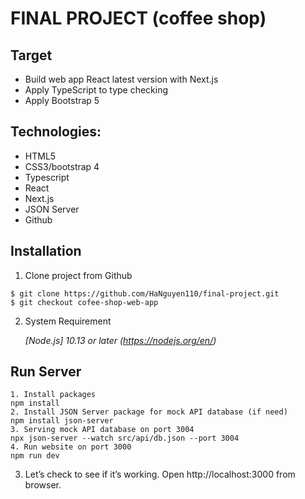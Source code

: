 <!-- This is a [Next.js](https://nextjs.org/) project bootstrapped with [`create-next-app`](https://github.com/vercel/next.js/tree/canary/packages/create-next-app).

## Getting Started

First, run the development server:

```bash
npm run dev
# or
yarn dev
```

Open [http://localhost:3000](http://localhost:3000) with your browser to see the result.

You can start editing the page by modifying `pages/index.js`. The page auto-updates as you edit the file.

[API routes](https://nextjs.org/docs/api-routes/introduction) can be accessed on [http://localhost:3000/api/hello](http://localhost:3000/api/hello). This endpoint can be edited in `pages/api/hello.js`.

The `pages/api` directory is mapped to `/api/*`. Files in this directory are treated as [API routes](https://nextjs.org/docs/api-routes/introduction) instead of React pages.

## Learn More

To learn more about Next.js, take a look at the following resources:

- [Next.js Documentation](https://nextjs.org/docs) - learn about Next.js features and API.
- [Learn Next.js](https://nextjs.org/learn) - an interactive Next.js tutorial.

You can check out [the Next.js GitHub repository](https://github.com/vercel/next.js/) - your feedback and contributions are welcome!

## Deploy on Vercel

The easiest way to deploy your Next.js app is to use the [Vercel Platform](https://vercel.com/new?utm_medium=default-template&filter=next.js&utm_source=create-next-app&utm_campaign=create-next-app-readme) from the creators of Next.js.

Check out our [Next.js deployment documentation](https://nextjs.org/docs/deployment) for more details. -->

# FINAL PROJECT (coffee shop)

## Target

- Build web app React latest version with Next.js
- Apply TypeScript to type checking
- Apply Bootstrap 5

## Technologies:

- HTML5
- CSS3/bootstrap 4
- Typescript
- React
- Next.js
- JSON Server
- Github

## Installation

1. Clone project from Github

```
$ git clone https://github.com/HaNguyen110/final-project.git
$ git checkout cofee-shop-web-app
```

2. System Requirement

   _[Node.js] 10.13 or later (https://nodejs.org/en/)_

## Run Server

```
1. Install packages
npm install
2. Install JSON Server package for mock API database (if need)
npm install json-server
3. Serving mock API database on port 3004
npx json-server --watch src/api/db.json --port 3004
4. Run website on port 3000
npm run dev

```

3. Let’s check to see if it’s working. Open http://localhost:3000 from browser.
